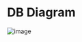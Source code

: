 # DB Diagram
![image](https://github.com/user-attachments/assets/7658bd20-5d39-466a-88f3-bfdb3f517869)

